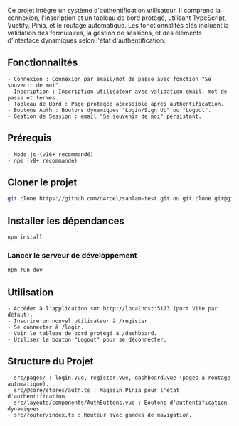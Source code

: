 Ce projet intègre un système d'authentification utilisateur. Il comprend la connexion, l'inscription et un tableau de bord protégé, utilisant TypeScript, Vuetify, Pinia, et le routage automatique. Les fonctionnalités clés incluent la validation des formulaires, la gestion de sessions, et des éléments d'interface dynamiques selon l'état d'authentification.


## Fonctionnalités

    - Connexion : Connexion par email/mot de passe avec fonction "Se souvenir de moi".
    - Inscription : Inscription utilisateur avec validation email, mot de passe et termes.
    - Tableau de Bord : Page protégée accessible après authentification.
    - Boutons Auth : Boutons dynamiques "Login/Sign Up" ou "Logout".
    - Gestion de Session : email "Se souvenir de moi" persistant.


## Prérequis

    - Node.js (v16+ recommandé)
    - npm (v8+ recommandé)


## Cloner le projet

```sh
git clone https://github.com/d4rcel/sanlam-test.git ou git clone git@github.com:d4rcel/sanlam-test.git si vous utiliser ssh
```

## Installer les dépendances

```sh
npm install
```

### Lancer le serveur de développement

```sh
npm run dev
```

## Utilisation

    - Accéder à l'application sur http://localhost:5173 (port Vite par défaut).
    - Inscrire un nouvel utilisateur à /register.
    - Se connecter à /login.
    - Voir le tableau de bord protégé à /dashboard.
    - Utiliser le bouton "Logout" pour se déconnecter.

## Structure du Projet

    - src/pages/ : login.vue, register.vue, dashboard.vue (pages à routage automatique).
    - src/@core/stores/auth.ts : Magasin Pinia pour l'état d'authentification.
    - src/layouts/components/AuthButtons.vue : Boutons d'authentification dynamiques.
    - src/router/index.ts : Routeur avec gardes de navigation.

